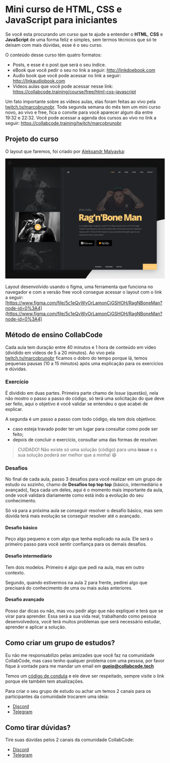 # Mini curso de HTML, CSS e JavaScript para iniciantes

Se você esta procurando um curso que te ajude a entender o **HTML**, **CSS** e **JavaScript** de uma forma feliz e simples, sem termos técnicos que só te deixam com mais dúvidas, esse é o seu curso.

O conteúdo desse curso têm quatro formatos:

- Posts, e esse é o post que será o seu índice.
- eBook que você pedir o seu no link a seguir: http://linkdoebook.com
- Audio book que você pode acessar no link a seguir: http://linkaudiobook.com
- Vídeos aulas que você pode acessar nesse link: https://collabcode.training/course/free/html-css-javascript

Um fato importante sobre as vídeos aulas, elas foram feitas ao vivo pela [twitch.tv/marcobrunobr](https://twitch.tv/marcobrunobr). Toda segunda semana do mês tem um mini curso novo, ao vivo e free, fica o convite para você aparecer algum dia entre 19:32 e 22:32. Você pode acessar a agenda dos cursos ao vivo no link a seguir: https://collabcode.training/twitch/marcobrunobr

## Projeto do curso
O layout que faremos, foi criado por [Aleksandr Malyavka](https://twitter.com/alexmalyavka):

![Layout do projeto](img/layout-projeto.png)

Layout desenvolvido usando o figma, uma ferramenta que funciona no navegador e com a versão free você consegue acessar o layout com o link a seguir: [https://www.figma.com/file/5c1eQvWyOrLamonCjGSHOH/RagNBoneMan?node-id=0%3A4](https://www.figma.com/file/5c1eQvWyOrLamonCjGSHOH/RagNBoneMan?node-id=0%3A4)

## Método de ensino CollabCode

Cada aula tem duração entre 40 minutos e 1 hora de conteúdo em vídeo (dividido em vídeos de 5 a 20 minutos). Ao vivo pela [twitch.tv/marcobrunobr](twitch.tv/marcobrunobr) ficamos o dobro do tempo porque lá, temos pequenas pausas (10 a 15 minutos) após uma explicação para os exercícios e dúvidas.

### Exercício
É dividido em duas partes. Primeira parte chamo de *Issue* (questão), nela não mostro o passo a passo do código, só terá uma solicitação do que deve ser feito, aqui o objetivo é você validar se entendeu o que acabei de explicar.

A segunda é um passo a passo com todo código, ela tem dois objetivos: 
- caso esteja travado poder ter um lugar para consultar como pode ser feito;
- depois de concluir o exercício, consultar uma das formas de resolver.

> CUIDADO! Não existe só uma solução (código) para uma **issue** e a sua solução poderá ser melhor que a minha! 😆

### Desafios
 No final de cada aula, passo 3 desafios para você realizar em um grupo de estudo ou sozinho, chamo de **Desafios top top top** (básico, intermediário e avançado), faça cada um deles, aqui é o momento mais importante da aula, onde você validará diariamente como está indo a evolução do seu conhecimento. 
 
 Só vá para a próxima aula se conseguir resolver o desafio básico, mas sem dúvida terá mais evolução se conseguir resolver até o avançado.

#### Desafio básico
Peço algo pequeno e com algo que tenha explicado na aula. Ele será o primeiro passo para você sentir confiança para os demais desafios.

#### Desafio intermediário
Tem dois modelos. Primeiro é algo que pedi na aula, mas em outro contexto. 

Segundo, quando estivermos na aula 2 para frente, pedirei algo que precisará do conhecimento de uma ou mais aulas anteriores.

#### Desafio avançado
Posso dar dicas ou não, mas vou pedir algo que não expliquei e terá que se virar para aprender. Essa será a sua vida real, trabalhando como pessoa desenvolvedora, você terá muitos problemas que será necessário estudar, aprender e aplicar a solução.

## Como criar um grupo de estudos?
Eu não me responsabilizo pelas amizades que você faz na comunidade CollabCode, mas caso tenho qualquer problema com uma pessoa, por favor fique à vontade para me mandar um email em **gueio@collabcode.tech**

Temos um [código de conduta](https://github.com/CollabCodeTech/code-of-conduct/blob/master/pt-BR.md) e ele deve ser respeitado, sempre visite o link porque ele também tem atualizações.

Para criar o seu grupo de estudo ou achar um temos 2 canais para os participantes da comunidade trocarem uma ideia:

- [Discord](https://discord.gg/YeeEAYj)
- [Telegram](https://t.me/joinchat/BC29Kg9W_uNw8KEI-McrJQ)

## Como tirar dúvidas?
Tire suas dúvidas pelos 2 canais da comunidade CollabCode:

- [Discord](https://discord.gg/YeeEAYj)
- [Telegram](https://t.me/joinchat/BC29Kg9W_uNw8KEI-McrJQ)